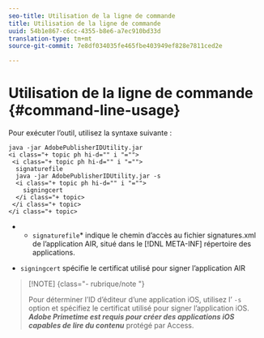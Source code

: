 ```yaml
---
seo-title: Utilisation de la ligne de commande
title: Utilisation de la ligne de commande
uuid: 54b1e867-c6cc-4355-b8e6-a7ec910bd33d
translation-type: tm+mt
source-git-commit: 7e8df034035fe465fbe403949ef828e7811ced2e

---
```



# Utilisation de la ligne de commande {#command-line-usage}

Pour exécuter l’outil, utilisez la syntaxe suivante :

```
java -jar AdobePublisherIDUtility.jar 
<i class="+ topic ph hi-d="" i "="">
 <i class="+ topic ph hi-d="" i "="">
  signaturefile 
  java -jar AdobePublisherIDUtility.jar -s 
  <i class="+ topic ph hi-d="" i "="">
    signingcert
  </i class="+ topic>
 </i class="+ topic>
</i class="+ topic>
```

* 
   * `signaturefile`* indique le chemin d’accès au fichier signatures.xml de l’application AIR, situé dans le [!DNL META-INF] répertoire des applications.

* `signingcert` spécifie le certificat utilisé pour signer l’application AIR

>[!NOTE] {class=&quot;- rubrique/note &quot;}
>
>Pour déterminer l’ID d’éditeur d’une application iOS, utilisez l’ `-s` option et spécifiez le certificat utilisé pour signer l’application iOS. ***Adobe Primetime est requis pour créer des applications iOS capables de lire du contenu*** protégé par Access.

